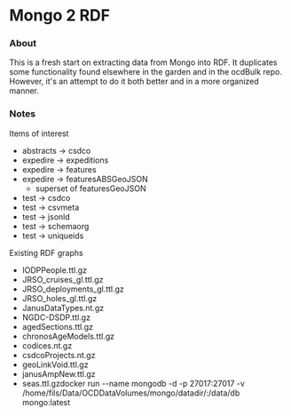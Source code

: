 # Mongo 2 RDF

### About
This is a fresh start on extracting data from Mongo into RDF.  It duplicates
some functionality found elsewhere in the garden and in the ocdBulk repo.  However, 
it's an attempt to do it both better and in a more organized manner.

### Notes

Items of interest
* abstracts -> csdco
* expedire -> expeditions
* expedire -> features
* expedire -> featuresABSGeoJSON
    * superset of featuresGeoJSON
* test -> csdco
* test -> csvmeta
* test -> jsonld
* test -> schemaorg
* test -> uniqueids


Existing RDF graphs 
* IODPPeople.ttl.gz
* JRSO_cruises_gl.ttl.gz
* JRSO_deployments_gl.ttl.gz
* JRSO_holes_gl.ttl.gz
* JanusDataTypes.nt.gz
* NGDC-DSDP.ttl.gz
* agedSections.ttl.gz
* chronosAgeModels.ttl.gz
* codices.nt.gz
* csdcoProjects.nt.gz
* geoLinkVoid.ttl.gz
* janusAmpNew.ttl.gz
* seas.ttl.gzdocker run --name mongodb -d -p 27017:27017 -v /home/fils/Data/OCDDataVolumes/mongo/datadir/:/data/db mongo:latest
